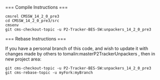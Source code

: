 === Compile Instructions ===

```
cmsrel CMSSW_14_2_0_pre3
cd CMSSW_14_2_0_pre3/src
cmsenv
git cms-checkout-topic -u P2-Tracker-BES-SW:unpackers_14_2_0_pre3
```

=== Rebase Instructions ===

If you have a personal branch of this code, and wish to update it with changes made by others to tomalin:masterP2TrackerUnpackers , then in new project area:

```
git cms-checkout-topic -u P2-Tracker-BES-SW:unpackers_14_2_0_pre3
git cms-rebase-topic -u myFork:myBranch
```
